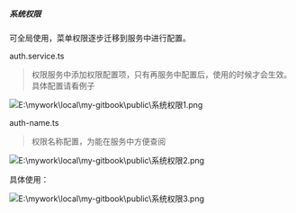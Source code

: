 ##### 系统权限

可全局使用，菜单权限逐步迁移到服务中进行配置。



auth.service.ts

> 权限服务中添加权限配置项，只有再服务中配置后，使用的时候才会生效。具体配置请看例子

![E:\mywork\local\my-gitbook\public\系统权限1.png](E:\mywork\local\my-gitbook\public\系统权限1.png)

auth-name.ts

> 权限名称配置，为能在服务中方便查阅

![E:\mywork\local\my-gitbook\public\系统权限2.png](E:\mywork\local\my-gitbook\public\系统权限2.png)

具体使用：

![E:\mywork\local\my-gitbook\public\系统权限3.png](E:\mywork\local\my-gitbook\public\系统权限3.png)